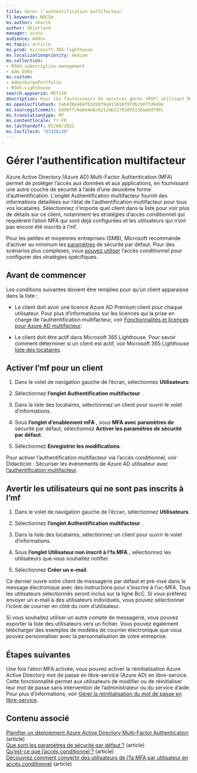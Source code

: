 ```yaml
---
title: Gérer l’authentification multifacteur
f1.keywords: NOCSH
ms.author: sharik
author: SKjerland
manager: scotv
audience: Admin
ms.topic: article
ms.prod: microsoft-365-lighthouse
ms.localizationpriority: medium
ms.collection:
- M365-subscription-management
- Adm_O365
ms.custom:
- AdminSurgePortfolio
- M365-Lighthouse
search.appverid: MET150
description: Pour les fournisseurs de services gérés (MSP) utilisant Microsoft 365 Lighthouse, découvrez comment gérer l’authentification multifacteur.
ms.openlocfilehash: 5ab430e464fb2d20f9a911818f9fd6cb077d849e
ms.sourcegitcommit: bdd6ffc6ebe4e6cb212ab22793d9513dae6d798c
ms.translationtype: MT
ms.contentlocale: fr-FR
ms.lasthandoff: 03/08/2022
ms.locfileid: "63326130"
---
```

# <a name="manage-multifactor-authentication"></a>Gérer l’authentification multifacteur

Azure Active Directory (Azure AD) Multi-Factor Authentication (MFA) permet de protéger l’accès aux données et aux applications, en fournissant une autre couche de sécurité à l’aide d’une deuxième forme d’authentification. L’onglet Authentification multifacteur fournit des informations détaillées sur l’état de l’authentification multifacteur pour tous vos locataires. Sélectionnez n’importe quel client dans la liste pour voir plus de détails sur ce client, notamment les stratégies d’accès conditionnel qui requièrent l’ation MFA qui sont déjà configurées et les utilisateurs qui n’ont pas encore été inscrits à l’mf.

Pour les petites et moyennes entreprises (SMB), Microsoft recommande d’activer au minimum les [paramètres](/azure/active-directory/fundamentals/concept-fundamentals-security-defaults) de sécurité par défaut. Pour des scénarios plus complexes, vous [pouvez utiliser](/azure/active-directory/conditional-access/overview) l’accès conditionnel pour configurer des stratégies spécifiques.

## <a name="before-you-begin"></a>Avant de commencer

Les conditions suivantes doivent être remplies pour qu’un client apparaisse dans la liste :

- Le client doit avoir une licence Azure AD Premium client pour chaque utilisateur. Pour plus d’informations sur les licences qui la prise en charge de l’authentification multifacteur, voir [Fonctionnalités et licences pour Azure AD multifacteur](/azure/active-directory/authentication/concept-mfa-licensing).

- Le client doit être actif dans Microsoft 365 Lighthouse. Pour savoir comment déterminer si un client est actif, voir Microsoft 365 Lighthouse [liste des locataires](/microsoft-365/lighthouse/m365-lighthouse-tenant-list-overview).

## <a name="enable-mfa-for-a-tenant"></a>Activer l’mf pour un client

1. Dans le volet de navigation gauche de l’écran, sélectionnez **Utilisateurs**.

2. Sélectionnez **l’onglet Authentification multifacteur** .

3. Dans la liste des locataires, sélectionnez un client pour ouvrir le volet d’informations.

4. Sous **l’onglet d’enablement mFA** , sous **MFA avec paramètres de** sécurité par défaut, sélectionnez **Activer les paramètres de sécurité par défaut**.

5. Sélectionnez **Enregistrer les modifications**.

Pour activer l’authentification multifacteur via l’accès conditionnel, voir Didacticiel : Sécuriser les événements de Azure AD utilisateur avec [l’authentification multifacteur](/azure/active-directory/authentication/tutorial-enable-azure-mfa).

## <a name="notify-users-who-arent-registered-for-mfa"></a>Avertir les utilisateurs qui ne sont pas inscrits à l’mf

1. Dans le volet de navigation gauche de l’écran, sélectionnez **Utilisateurs**.

2. Sélectionnez **l’onglet Authentification multifacteur** .

3. Dans la liste des locataires, sélectionnez un client pour ouvrir le volet d’informations.

4. Sous **l’onglet Utilisateur non inscrit à l’fa MFA** , sélectionnez les utilisateurs que vous souhaitez notifier.

5. Sélectionnez **Créer un e-mail**.

Ce dernier ouvre votre client de messagerie par défaut et pré-insé dans le message électronique avec des instructions pour s’inscrire à l’uc-MFA. Tous les utilisateurs sélectionnés seront inclus sur la ligne  BcC. Si vous préférez envoyer un e-mail à des utilisateurs individuels, vous pouvez sélectionner l’icône de courrier en côté du nom d’utilisateur.

Si vous souhaitez utiliser un autre compte de messagerie, vous pouvez exporter la liste des utilisateurs vers un fichier. Vous pouvez également télécharger des exemples de modèles de courrier électronique que vous pouvez personnaliser avec la personnalisation de votre entreprise.

## <a name="next-steps"></a>Étapes suivantes

Une fois l’ation MFA activée, vous pouvez activer la réinitialisation Azure Active Directory mot de passe en libre-service (Azure AD) en libre-service. Cette fonctionnalité permet aux utilisateurs de modifier ou de réinitialiser leur mot de passe sans intervention de l’administrateur ou du service d’aide. Pour plus d’informations, voir [Gérer la réinitialisation du mot de passe en libre-service](m365-lighthouse-manage-sspr.md).

## <a name="related-content"></a>Contenu associé

[Planifier un déploiement Azure Active Directory Multi-Factor Authentication](/azure/active-directory/authentication/howto-mfa-getstarted) (article)\
[Que sont les paramètres de sécurité par défaut ?](/azure/active-directory/fundamentals/concept-fundamentals-security-defaults) (article)\
[Qu’est-ce que l’accès conditionnel ?](/azure/active-directory/conditional-access/overview) (article)\
[Découvrez comment convertir des utilisateurs de l’fa MFA par utilisateur en accès conditionnel](/azure/active-directory/authentication/howto-mfa-getstarted#convert-users-from-per-user-mfa-to-conditional-access-based-mfa) (article)
